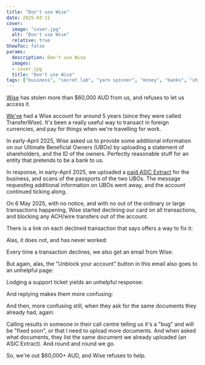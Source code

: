 ```yaml
---
title: "Don't use Wise"
date: 2025-03-11
cover:
  image: "cover.jpg"
  alt: "Don't use Wise"
  relative: true
ShowToc: false
params:
  description: Don't use Wise 
  images:
  - cover.jpg
  title: "Don't use Wise"
tags: ["business", "secret lab", "yarn spinner", "money", "banks", "shit companies", "crooks", "wise", "angry", "rant", "theft"]
---
```


[Wise](https://wise.com) has stolen more than $60,000 AUD from us, and refuses to let us access it.

[We've](https://secretlab.games) had a Wise account for around 5 years (since they were called TransferWise). It's been a really useful way to transact in foreign currencies, and pay for things when we're travelling for work.

In early-April 2025, Wise asked us to provide some additional information on our Ultimate Beneficial Owners (UBOs) by uploading a statement of shareholders, and the ID of the owners. Perfectly reasonable stuff for an entity that pretends to be a bank to us.

In response, in early-April 2025, we uploaded a [paid ASIC Extract](https://asic.gov.au/online-services/search-asic-registers/search-fees/) for the business, and scans of the passports of the two UBOs. The message requesting additional information on UBOs went away, and the account continued ticking along. 

On 6 May 2025, with no notice, and with no out of the ordinary or large transactions happening, Wise started declining our card on all transactions, and blocking any ACH/wire transfers out of the account.

[](wise1.png#center)

There is a link on each declined transaction that says offers a way to fix it:

[](wise2.png#center)

Alas, it does not, and has never worked:

[](wise3.png#center)

Every time a transaction declines, we also get an email from Wise:

[](wise4.png#center)

But again, alas, the "Unblock your account" button in this email also goes to an unhelpful page:

[](wise5.png#center)
 
Lodging a support ticket yields an unhelpful response:

[](wise6.png#center)

And replying makes them more confusing:

[](wise7.png#center)

And then, more confusing still, when they ask for the same documents they already had, again:

[](wise8.png#center)

Calling results in someone in their call centre telling us it's a "bug" and will be "fixed soon", or that I need to upload more documents. And when asked what documents, they list the same document we already uploaded (an ASIC Extract). And round and round we go.

So, we're out $60,000+ AUD, and Wise refuses to help.